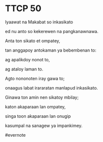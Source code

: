 # TTCP 50

Iyaawat na Makabat so inkasikato

ed nu anto so kekerewen na pangkanawnawa.

Anta ton sikato et ompatey,

tan anggapoy antokaman ya bebembenan to:

ag apalikdoy nonot to,

ag ataloy laman to.

Agto nononoten iray gawa to;

onaagus labat irararatan manlapud inkasikato.

Ginawa ton amin nen sikatoy mbilay;

katon akaparaan lan ompatey,

singa toon akaparaan lan onugip

kasumpal na sanagew ya impankimey.

\#evernote

